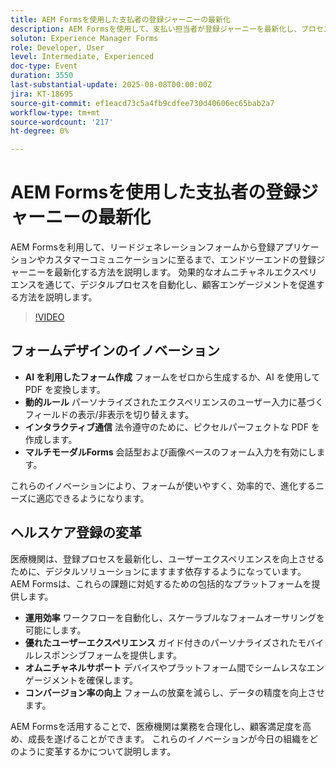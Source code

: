 ```yaml
---
title: AEM Formsを使用した支払者の登録ジャーニーの最新化
description: AEM Formsを使用して、支払い担当者が登録ジャーニーを最新化し、プロセスを自動化して、魅力的なオムニチャネルカスタマーエクスペリエンスを提供する方法を説明します。
soluton: Experience Manager Forms
role: Developer, User
level: Intermediate, Experienced
doc-type: Event
duration: 3550
last-substantial-update: 2025-08-08T00:00:00Z
jira: KT-18695
source-git-commit: ef1eacd73c5a4fb9cdfee730d40606ec65bab2a7
workflow-type: tm+mt
source-wordcount: '217'
ht-degree: 0%

---
```



# AEM Formsを使用した支払者の登録ジャーニーの最新化

AEM Formsを利用して、リードジェネレーションフォームから登録アプリケーションやカスタマーコミュニケーションに至るまで、エンドツーエンドの登録ジャーニーを最新化する方法を説明します。 効果的なオムニチャネルエクスペリエンスを通じて、デジタルプロセスを自動化し、顧客エンゲージメントを促進する方法を説明します。

>[!VIDEO](https://video.tv.adobe.com/v/3470542/?learn=on&enablevpops)

## フォームデザインのイノベーション

* **AI を利用したフォーム作成** フォームをゼロから生成するか、AI を使用して PDF を変換します。
* **動的ルール** パーソナライズされたエクスペリエンスのユーザー入力に基づくフィールドの表示/非表示を切り替えます。
* **インタラクティブ通信** 法令遵守のために、ピクセルパーフェクトな PDF を作成します。
* **マルチモーダルForms** 会話型および画像ベースのフォーム入力を有効にします。

これらのイノベーションにより、フォームが使いやすく、効率的で、進化するニーズに適応できるようになります。

## ヘルスケア登録の変革

医療機関は、登録プロセスを最新化し、ユーザーエクスペリエンスを向上させるために、デジタルソリューションにますます依存するようになっています。 AEM Formsは、これらの課題に対処するための包括的なプラットフォームを提供します。

* **運用効率** ワークフローを自動化し、スケーラブルなフォームオーサリングを可能にします。
* **優れたユーザーエクスペリエンス** ガイド付きのパーソナライズされたモバイルレスポンシブフォームを提供します。
* **オムニチャネルサポート** デバイスやプラットフォーム間でシームレスなエンゲージメントを確保します。
* **コンバージョン率の向上** フォームの放棄を減らし、データの精度を向上させます。

AEM Formsを活用することで、医療機関は業務を合理化し、顧客満足度を高め、成長を遂げることができます。 これらのイノベーションが今日の組織をどのように変革するかについて説明します。
